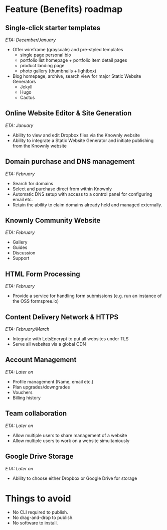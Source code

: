# Feature (Benefits) roadmap


## Single-click starter templates
_ETA: December/January_

- Offer wireframe (grayscale) and pre-styled templates
    - single page personal bio
    - portfolio list homepage + portfolio item detail pages
    - product landing page
    - photo gallery (thumbnails + lightbox)
- Blog homepage, archive, search view for major Static Website Generators
    - Jekyll
    - Hugo
    - Cactus


## Online Website Editor & Site Generation
_ETA: January_

- Ability to view and edit Dropbox files via the Knownly website
- Ability to integrate a Static Website Generator and initiate publishing from the Knownly website


## Domain purchase and DNS management
_ETA: February_

- Search for domains
- Select and purchase direct from within Knownly
- Automatic DNS setup with access to a control panel for configuring email etc.
- Retain the ability to claim domains already held and managed externally.

## Knownly Community Website
_ETA: February_
- Gallery
- Guides
- Discussion
- Support


## HTML Form Processing
_ETA: February_
- Provide a service for handling form submissions (e.g. run an instance of the OSS formspree.io)


## Content Delivery Network & HTTPS
_ETA: February/March_

- Integrate with LetsEncrypt to put all websites under TLS
- Serve all websites via a global CDN


## Account Management
_ETA: Later on_

- Profile management (Name, email etc.)
- Plan upgrades/downgrades
- Vouchers
- Billing history


## Team collaboration
_ETA: Later on_
- Allow multiple users to share management of a website
- Allow multiple users to work on a website simultaniously


## Google Drive Storage
_ETA: Later on_
- Ability to choose either Dropbox or Google Drive for storage


# Things to avoid
- No CLI required to publish.
- No drag-and-drop to publish.
- No software to install.
